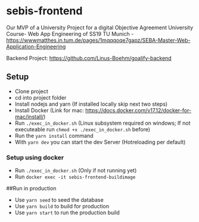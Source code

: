 # sebis-frontend
Our MVP of a University Project for a digital Objective Agreement
University Course- Web App Engineering of SS19 TU Munich - https://wwwmatthes.in.tum.de/pages/1mqqqoqe7gapz/SEBA-Master-Web-Application-Engineering

Backend Project: https://github.com/Linus-Boehm/goalify-backend
## Setup
* Clone project
* cd into project folder
* Install nodejs and yarn (If installed locally skip next two steps)
* Install Docker (Link for mac: https://docs.docker.com/v17.12/docker-for-mac/install/)
* Run `./exec_in_docker.sh` (Linux subsystem required on windows; If not executeable run `chmod +x ./exec_in_docker.sh` before)
* Run the `yarn install` command
* With `yarn dev` you can start the dev Server (Hotreloading per default)


### Setup using docker
* Run `./exec_in_docker.sh` (Only if not running yet)
* Run `docker exec -it sebis-frontend-buildimage`

##Run in production
* Use `yarn seed` to seed the database
* Use `yarn build` to build for production
* Use `yarn start` to run the production build
